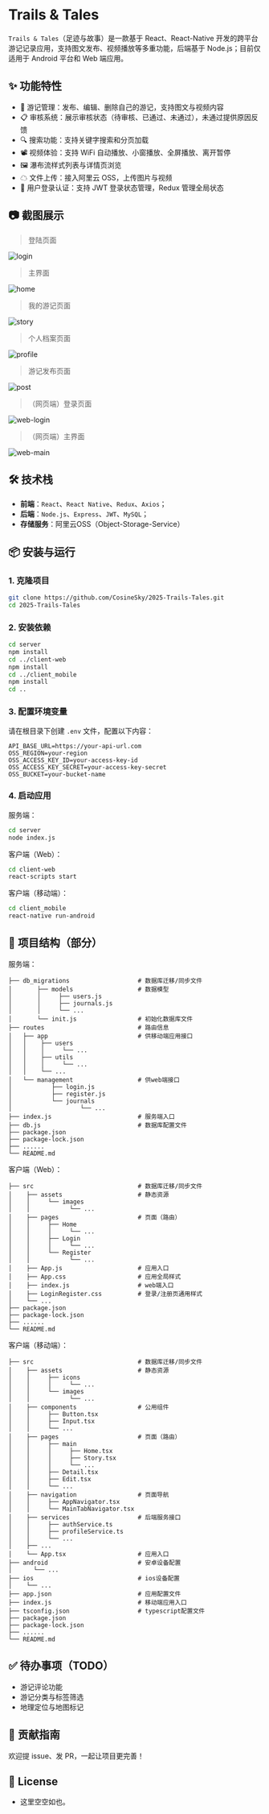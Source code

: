 # Trails & Tales

`Trails & Tales`（足迹与故事）是一款基于 React、React-Native 开发的跨平台游记记录应用，支持图文发布、视频播放等多重功能，后端基于 Node.js；目前仅适用于 Android 平台和 Web 端应用。



## ✨ 功能特性

- 📝 游记管理：发布、编辑、删除自己的游记，支持图文与视频内容
- 📋 审核系统：展示审核状态（待审核、已通过、未通过），未通过提供原因反馈
- 🔍 搜索功能：支持关键字搜索和分页加载
- 📽 视频体验：支持 WiFi 自动播放、小窗播放、全屏播放、离开暂停
- 🖼 瀑布流样式列表与详情页浏览
- ☁ 文件上传：接入阿里云 OSS，上传图片与视频
- 🔐 用户登录认证：支持 JWT 登录状态管理，Redux 管理全局状态



## 📷 截图展示

> 登陆页面

![login](images\login.jpg)

> 主界面

![home](F:\G\images\home.jpg)

> 我的游记页面

![story](F:\G\images\story.jpg)

> 个人档案页面

![profile](F:\G\images\profile.jpg)

> 游记发布页面

![post](F:\G\images\post.jpg)

> （网页端）登录页面

![web-login](F:\G\images\web-login.png)

> （网页端）主界面

![web-main](F:\G\images\web-main.png)



## 🛠 技术栈

- **前端**：`React`、`React Native`、`Redux`、`Axios`；
- **后端**：`Node.js`、`Express`、`JWT`、`MySQL`；
- **存储服务**：阿里云OSS（Object-Storage-Service）



## 📦 安装与运行

### 1. 克隆项目

```bash
git clone https://github.com/CosineSky/2025-Trails-Tales.git
cd 2025-Trails-Tales
```

### 2. 安装依赖

```bash
cd server
npm install
cd ../client-web
npm install
cd ../client_mobile
npm install
cd ..
```

### 3. 配置环境变量

请在根目录下创建 `.env` 文件，配置以下内容：

```properties
API_BASE_URL=https://your-api-url.com
OSS_REGION=your-region
OSS_ACCESS_KEY_ID=your-access-key-id
OSS_ACCESS_KEY_SECRET=your-access-key-secret
OSS_BUCKET=your-bucket-name
```

### 4. 启动应用

服务端：

```bash
cd server
node index.js
```

客户端（Web）：

```bash
cd client-web
react-scripts start
```

客户端（移动端）：

```bash
cd client_mobile
react-native run-android
```


## 📁 项目结构（部分）

服务端：

```
├── db_migrations                   # 数据库迁移/同步文件
│       ├── models                  # 数据模型
│       │     ├── users.js         
│       │     ├── journals.js
│       │     └── ...
│       └── init.js                 # 初始化数据库文件
├── routes                          # 路由信息
│   ├── app                         # 供移动端应用接口
│   │    ├── users      
│   │    │     └── ... 
│   │    ├── utils
│   │    │     └── ... 
│   │    └── ...
│   └── management                  # 供web端接口
│           ├── login.js         
│           ├── register.js
│           └── journals
│                   └── ...
├── index.js                        # 服务端入口
├── db.js                           # 数据库配置文件
├── package.json
├── package-lock.json
├── ......
└── README.md
```

客户端（Web）：

```
├── src                             # 数据库迁移/同步文件
│    ├── assets                     # 静态资源
│    │     └── images         
│    │           └── ...
│    ├── pages                      # 页面（路由）
│    │     ├── Home      
│    │     │     └── ...   
│    │     ├── Login
│    │     │     └── ...
│    │     └── Register
│    │           └── ...
│    ├── App.js                     # 应用入口
│    ├── App.css                    # 应用全局样式
│    ├── index.js                   # web端入口
│    ├── LoginRegister.css          # 登录/注册页通用样式
│    └── ...
├── package.json
├── package-lock.json
├── ......
└── README.md
```

客户端（移动端）：

```
├── src                             # 数据库迁移/同步文件
│    ├── assets                     # 静态资源
│    │     ├── icons         
│    │     │     └── ...
│    │     └── images         
│    │           └── ...
│    ├── components                 # 公用组件
│    │     ├── Button.tsx   
│    │     ├── Input.tsx  
│    │     └── ...  
│    ├── pages                      # 页面（路由）
│    │     ├── main      
│    │     │     ├── Home.tsx   
│    │     │     ├── Story.tsx   
│    │     │     └── ...   
│    │     ├── Detail.tsx
│    │     ├── Edit.tsx
│    │     └── ...
│    ├── navigation                 # 页面导航
│    │     ├── AppNavigator.tsx   
│    │     └── MainTabNavigator.tsx  
│    ├── services                   # 后端服务接口
│    │     ├── authService.ts   
│    │     ├── profileService.ts   
│    │     └── ...  
│    ├── ...   
│    └── App.tsx                    # 应用入口
├── android                         # 安卓设备配置
│      └── ...  
├── ios                             # ios设备配置
│    └── ...  
├── app.json                        # 应用配置文件
├── index.js                        # 移动端应用入口
├── tsconfig.json                   # typescript配置文件
├── package.json
├── package-lock.json
├── ......
└── README.md
```


## ✅ 待办事项（TODO）

-  游记评论功能
-  游记分类与标签筛选
-  地理定位与地图标记


## 🤝 贡献指南

欢迎提 issue、发 PR，一起让项目更完善！


## 📄 License

- 这里空空如也。
